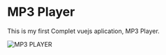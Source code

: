 # MP3 Player

This is my first Complet vuejs aplication, MP3 Player.

![MP3 PLAYER](../main/myFolder/123775206_973065779839472_2968377170787300833_n.png)
